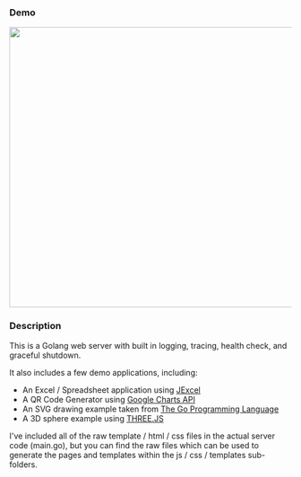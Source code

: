 ### Demo

<p align="center">
  <img src="https://media.giphy.com/media/RfpTJSIxEX764WDsyT/giphy.gif" style="width:800px;height:500px;">
</p>

### Description

This is a Golang web server with built in logging, tracing, health check, and graceful shutdown.

It also includes a few demo applications, including:

  - An Excel / Spreadsheet application using [JExcel](https://bossanova.uk/jexcel/v2/)
  - A QR Code Generator using [Google Charts API](https://developers.google.com/chart)
  - An SVG drawing example taken from [The Go Programming Language](https://github.com/adonovan/gopl.io/blob/master/ch3/surface/main.go)
  - A 3D sphere example using [THREE.JS](https://threejs.org/) 



I've included all of the raw template / html / css files in the actual server code (main.go), but you can find the raw files which can be used to generate the pages and templates within the js / css / templates sub-folders.
